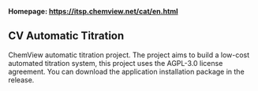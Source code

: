 **Homepage: https://itsp.chemview.net/cat/en.html**
## CV Automatic Titration
ChemView automatic titration project. The project aims to build a low-cost automated titration system, this project uses the AGPL-3.0 license agreement. You can download the application installation package in the release.
